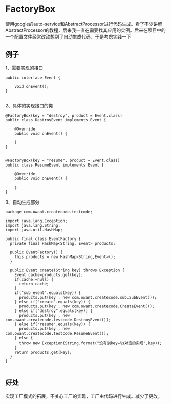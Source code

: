 # FactoryBox

使用google的auto-service和AbstractProcessor进行代码生成。看了不少讲解AbstractProcessor的教程，后来我一直在需要找其应用的实例。后来在项目中的一个配置文件经常改动想到了自动生成代码，于是考虑实践一下

## 例子
1、需要实现的接口
```
public interface Event {

    void onEvent();
}


```
2、具体的实现接口的类
```
@FactoryBox(key = "destroy", product = Event.class)
public class DestroyEvent implements Event {

    @Override
    public void onEvent() {

    }
}


@FactoryBox(key = "resume", product = Event.class)
public class ResumeEvent implements Event {

    @Override
    public void onEvent() {

    }
}

```

3、自动生成部分
```
package com.owant.createcode.testcode;

import java.lang.Exception;
import java.lang.String;
import java.util.HashMap;

public final class EventFactory {
  private final HashMap<String, Event> products;

  public EventFactory() {
    this.products = new HashMap<String,Event>();
  }

  public Event create(String key) throws Exception {
    Event cache=products.get(key);
    if(cache!=null) {
      return cache;
    }
    if("sub_event".equals(key)) {
      products.put(key , new com.owant.createcode.sub.SubEvent());
    } else if("create".equals(key)) {
      products.put(key , new com.owant.createcode.CreateEvent());
    } else if("destroy".equals(key)) {
      products.put(key , new com.owant.createcode.testcode.DestroyEvent());
    } else if("resume".equals(key)) {
      products.put(key , new com.owant.createcode.testcode.ResumeEvent());
    } else {
      throw new Exception(String.format("没有到key=%s对应的实现",key));
    }
    return products.get(key);
  }
}


```


## 好处
实现工厂模式的拓展，不关心工厂的实现，工厂由代码进行生成。减少了更改。
